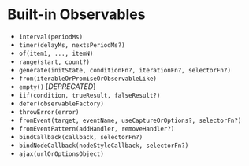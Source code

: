 # Built-in Observables

* `interval(periodMs)`
* `timer(delayMs, nextsPeriodMs?)`
* `of(item1, ..., itemN)`
* `range(start, count?)`
* `generate(initState, conditionFn?, iterationFn?, selectorFn?)`
* `from(iterableOrPromiseOrObservableLike)`
* `empty()` [_DEPRECATED_]
* `iif(condition, trueResult, falseResult?)`
* `defer(observableFactory)`
* `throwError(error)`
* `fromEvent(target, eventName, useCaptureOrOptions?, selectorFn?)`
* `fromEventPattern(addHandler, removeHandler?)`
* `bindCallback(callback, selectorFn?)`
* `bindNodeCallback(nodeStyleCallback, selectorFn?)`
* `ajax(urlOrOptionsObject)`
